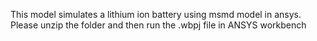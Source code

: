 This model simulates a lithium ion battery using msmd model in ansys. 
Please unzip the folder and then run the .wbpj file in ANSYS workbench
